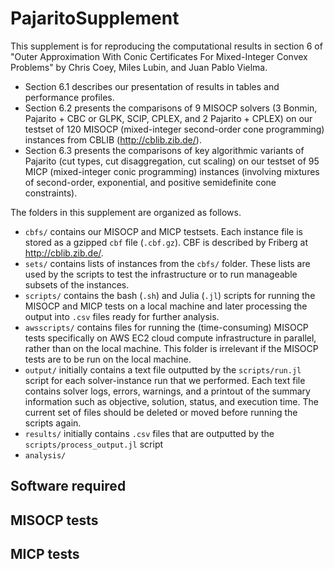 # PajaritoSupplement

This supplement is for reproducing the computational results in section 6 of "Outer Approximation With Conic Certificates For Mixed-Integer Convex Problems" by Chris Coey, Miles Lubin, and Juan Pablo Vielma.
* Section 6.1 describes our presentation of results in tables and performance profiles. 
* Section 6.2 presents the comparisons of 9 MISOCP solvers (3 Bonmin, Pajarito + CBC or GLPK, SCIP, CPLEX, and 2 Pajarito + CPLEX) on our testset of 120 MISOCP (mixed-integer second-order cone programming) instances from CBLIB (http://cblib.zib.de/). 
* Section 6.3 presents the comparisons of key algorithmic variants of Pajarito (cut types, cut disaggregation, cut scaling) on our testset of 95 MICP (mixed-integer conic programming) instances (involving mixtures of second-order, exponential, and positive semidefinite cone constraints). 

The folders in this supplement are organized as follows.
* `cbfs/` contains our MISOCP and MICP testsets. Each instance file is stored as a gzipped `cbf` file (`.cbf.gz`). CBF is described by Friberg at http://cblib.zib.de/.
* `sets/` contains lists of instances from the `cbfs/` folder. These lists are used by the scripts to test the infrastructure or to run manageable subsets of the instances.
* `scripts/` contains the bash (`.sh`) and Julia (`.jl`) scripts for running the MISOCP and MICP tests on a local machine and later processing the output into `.csv` files ready for further analysis.
* `awsscripts/` contains files for running the (time-consuming) MISOCP tests specifically on AWS EC2 cloud compute infrastructure in parallel, rather than on the local machine. This folder is irrelevant if the MISOCP tests are to be run on the local machine.
* `output/` initially contains a text file outputted by the `scripts/run.jl` script for each solver-instance run that we performed. Each text file contains solver logs, errors, warnings, and a printout of the summary information such as objective, solution, status, and execution time. The current set of files should be deleted or moved before running the scripts again.
* `results/` initially contains `.csv` files that are outputted by the `scripts/process_output.jl` script
* `analysis/`


## Software required


## MISOCP tests


## MICP tests

